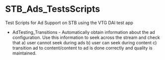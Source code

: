 # STB_Ads_TestsScripts
Test Scripts for Ad Support on STB using the VTG DAI test app

- AdTesting_Transitions - Automatically obtain information about the ad configuration. Use this information to seek across the stream and check that a) user cannot seek during ads b) user can seek during content c) transition ad to content/content to ad is done correctly and quality is maintained.